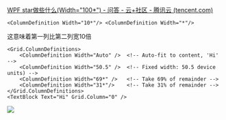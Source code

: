 [WPF star做些什么(Width="100*") - 问答 - 云+社区 - 腾讯云 (tencent.com)](https://cloud.tencent.com/developer/ask/sof/102032)

```xaml
<ColumnDefinition Width="10*"/> <ColumnDefinition Width="*"/>
```
这意味着第一列比第二列宽10倍

```xaml
<Grid.ColumnDefinitions>
    <ColumnDefinition Width="Auto" />  <!-- Auto-fit to content, 'Hi' -->
    <ColumnDefinition Width="50.5" />  <!-- Fixed width: 50.5 device units) -->
    <ColumnDefinition Width="69*" />   <!-- Take 69% of remainder -->
    <ColumnDefinition Width="31*"/>    <!-- Take 31% of remainder -->
</Grid.ColumnDefinitions>
<TextBlock Text="Hi" Grid.Column="0" />
```
![](https://yjh-image.oss-cn-shanghai.aliyuncs.com/img/20220429153803.png)